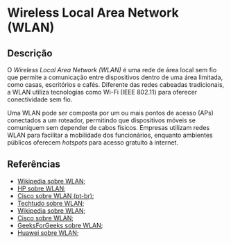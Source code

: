 # Wireless Local Area Network (WLAN)


## Descrição

O *Wireless Local Area Network (WLAN)* é uma rede de área local sem fio que permite a comunicação entre dispositivos dentro de uma área limitada, como casas, escritórios e cafés. Diferente das redes cabeadas tradicionais, a WLAN utiliza tecnologias como Wi-Fi (IEEE 802.11) para oferecer conectividade sem fio.

Uma WLAN pode ser composta por um ou mais pontos de acesso (APs) conectados a um roteador, permitindo que dispositivos móveis se comuniquem sem depender de cabos físicos. Empresas utilizam redes WLAN para facilitar a mobilidade dos funcionários, enquanto ambientes públicos oferecem *hotspots* para acesso gratuito à internet.

## Referências

- [Wikipedia sobre WLAN](https://pt.wikipedia.org/wiki/Rede_de_%C3%A1rea_local_sem_fio);
- [HP sobre WLAN](https://www.hpe.com/br/en/what-is/wlan.html);
- [Cisco sobre WLAN (pt-br)](https://www.cisco.com/c/pt_br/tech/wireless-2f-mobility/wireless-lan-wlan/index.html);
- [Techtudo sobre WLAN](https://www.techtudo.com.br/noticias/2017/02/entenda-o-seu-roteador-o-que-e-lan-wan-wlan-dns-wps-e-ethernet.ghtml);
- [Wikipedia sobre WLAN](https://en.wikipedia.org/wiki/Wireless_LAN);
- [Cisco sobre WLAN](https://www.cisco.com/site/us/en/learn/topics/security/what-is-a-wireless-lan.html#tabs-35d568e0ff-item-194f491212-tab);
- [GeeksForGeeks sobre WLAN](https://www.geeksforgeeks.org/wlan-full-form/);
- [Huawei sobre WLAN](https://info.support.huawei.com/info-finder/encyclopedia/en/WLAN.html);